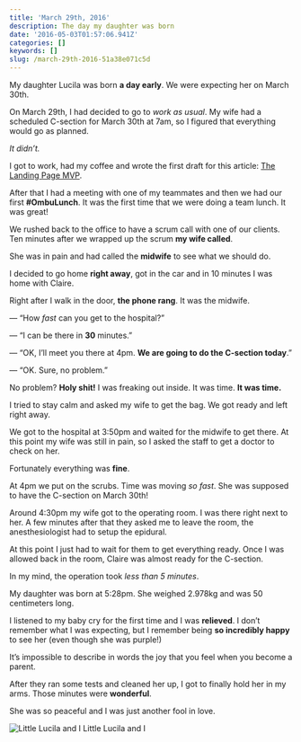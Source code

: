 ```yaml
---
title: 'March 29th, 2016'
description: The day my daughter was born
date: '2016-05-03T01:57:06.941Z'
categories: []
keywords: []
slug: /march-29th-2016-51a38e071c5d
---
```


My daughter Lucila was born **a day early**. We were expecting her on March 30th.

On March 29th, I had decided to go to _work as usual_. My wife had a scheduled C-section for March 30th at 7am, so I figured that everything would go as planned.

_It didn’t._

I got to work, had my coffee and wrote the first draft for this article: [The Landing Page MVP](https://www.ombulabs.com/blog/lean-startup/mvp/the-landing-page-mvp.html).

After that I had a meeting with one of my teammates and then we had our first **#OmbuLunch**. It was the first time that we were doing a team lunch. It was great!

We rushed back to the office to have a scrum call with one of our clients. Ten minutes after we wrapped up the scrum **my wife called**.

She was in pain and had called the **midwife** to see what we should do.

I decided to go home **right away**, got in the car and in 10 minutes I was home with Claire.

Right after I walk in the door, **the phone rang**. It was the midwife.

— “How _fast_ can you get to the hospital?”

— “I can be there in **30** minutes.”

— “OK, I’ll meet you there at 4pm. **We are going to do the C-section today**.”

— “OK. Sure, no problem.”

No problem? **Holy shit!** I was freaking out inside. It was time. **It was time.**

I tried to stay calm and asked my wife to get the bag. We got ready and left right away.

We got to the hospital at 3:50pm and waited for the midwife to get there. At this point my wife was still in pain, so I asked the staff to get a doctor to check on her.

Fortunately everything was **fine**.

At 4pm we put on the scrubs. Time was moving _so fast_. She was supposed to have the C-section on March 30th!

Around 4:30pm my wife got to the operating room. I was there right next to her. A few minutes after that they asked me to leave the room, the anesthesiologist had to setup the epidural.

At this point I just had to wait for them to get everything ready. Once I was allowed back in the room, Claire was almost ready for the C-section.

In my mind, the operation took _less than 5 minutes_.

My daughter was born at 5:28pm. She weighed 2.978kg and was 50 centimeters long.

I listened to my baby cry for the first time and I was **relieved**. I don’t remember what I was expecting, but I remember being **so incredibly happy** to see her (even though she was purple!)

It’s impossible to describe in words the joy that you feel when you become a parent.

After they ran some tests and cleaned her up, I got to finally hold her in my arms. Those minutes were **wonderful**.

She was so peaceful and I was just another fool in love.

![Little Lucila and I](https://cdn-images-1.medium.com/max/800/1*LBwKFoogYc7vA06PYyon0w.jpeg)
Little Lucila and I